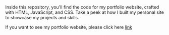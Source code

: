 Inside this repository, you'll find the code for my portfolio website, crafted with HTML, JavaScript, and CSS.
Take a peek at how I built my personal site to showcase my projects and skills.

If you want to see my portfolio website, please click here [link](https://ricardo-marques-digital-cv.streamlit.app/)
